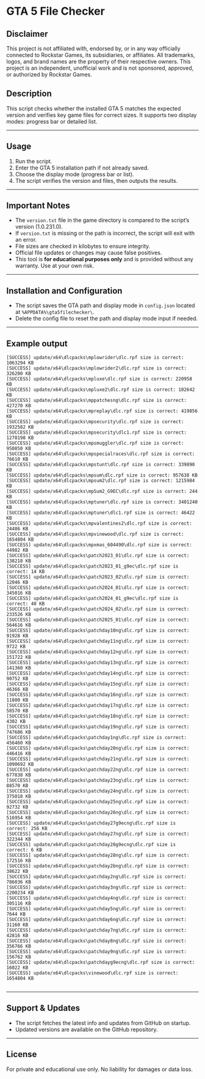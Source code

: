 # GTA 5 File Checker

## Disclaimer
This project is not affiliated with, endorsed by, or in any way officially connected to Rockstar Games, its subsidiaries, or affiliates.
All trademarks, logos, and brand names are the property of their respective owners.
This project is an independent, unofficial work and is not sponsored, approved, or authorized by Rockstar Games.

## Description

This script checks whether the installed GTA 5 matches the expected version and verifies key game files for correct sizes. It supports two display modes: progress bar or detailed list.

---

## Usage

1. Run the script.  
2. Enter the GTA 5 installation path if not already saved.  
3. Choose the display mode (progress bar or list).  
4. The script verifies the version and files, then outputs the results.

---

## Important Notes

- The `version.txt` file in the game directory is compared to the script’s version (1.0.231.0).  
- If `version.txt` is missing or the path is incorrect, the script will exit with an error.  
- File sizes are checked in kilobytes to ensure integrity.  
- Official file updates or changes may cause false positives.  
- This tool is **for educational purposes only** and is provided without any warranty. Use at your own risk.

---

## Installation and Configuration

- The script saves the GTA path and display mode in `config.json` located at `%APPDATA%\gta5filechecker\`.  
- Delete the config file to reset the path and display mode input if needed.

---

## Example output

```
[SUCCESS] update/x64\dlcpacks\mplowrider\dlc.rpf size is correct: 1063294 KB
[SUCCESS] update/x64\dlcpacks\mplowrider2\dlc.rpf size is correct: 326200 KB
[SUCCESS] update/x64\dlcpacks\mpluxe\dlc.rpf size is correct: 220958 KB
[SUCCESS] update/x64\dlcpacks\mpluxe2\dlc.rpf size is correct: 102642 KB
[SUCCESS] update/x64\dlcpacks\mppatchesng\dlc.rpf size is correct: 427270 KB
[SUCCESS] update/x64\dlcpacks\mpreplay\dlc.rpf size is correct: 419856 KB
[SUCCESS] update/x64\dlcpacks\mpsecurity\dlc.rpf size is correct: 1932582 KB
[SUCCESS] update/x64\dlcpacks\mpsecurity\dlc1.rpf size is correct: 1278198 KB
[SUCCESS] update/x64\dlcpacks\mpsmuggler\dlc.rpf size is correct: 950850 KB
[SUCCESS] update/x64\dlcpacks\mpspecialraces\dlc.rpf size is correct: 76610 KB
[SUCCESS] update/x64\dlcpacks\mpstunt\dlc.rpf size is correct: 339890 KB
[SUCCESS] update/x64\dlcpacks\mpsum\dlc.rpf size is correct: 957638 KB
[SUCCESS] update/x64\dlcpacks\mpsum2\dlc.rpf size is correct: 1215984 KB
[SUCCESS] update/x64\dlcpacks\mpSum2_G9EC\dlc.rpf size is correct: 244 KB
[SUCCESS] update/x64\dlcpacks\mptuner\dlc.rpf size is correct: 3401240 KB
[SUCCESS] update/x64\dlcpacks\mptuner\dlc1.rpf size is correct: 46422 KB
[SUCCESS] update/x64\dlcpacks\mpvalentines2\dlc.rpf size is correct: 24486 KB
[SUCCESS] update/x64\dlcpacks\mpvinewood\dlc.rpf size is correct: 1654804 KB
[SUCCESS] update/x64\dlcpacks\mpxmas_604490\dlc.rpf size is correct: 44982 KB
[SUCCESS] update/x64\dlcpacks\patch2023_01\dlc.rpf size is correct: 138218 KB
[SUCCESS] update/x64\dlcpacks\patch2023_01_g9ec\dlc.rpf size is correct: 14 KB
[SUCCESS] update/x64\dlcpacks\patch2023_02\dlc.rpf size is correct: 12046 KB
[SUCCESS] update/x64\dlcpacks\patch2024_01\dlc.rpf size is correct: 345016 KB
[SUCCESS] update/x64\dlcpacks\patch2024_01_g9ec\dlc.rpf size is correct: 40 KB
[SUCCESS] update/x64\dlcpacks\patch2024_02\dlc.rpf size is correct: 233526 KB
[SUCCESS] update/x64\dlcpacks\patch2025_01\dlc.rpf size is correct: 564616 KB
[SUCCESS] update/x64\dlcpacks\patchday10ng\dlc.rpf size is correct: 91928 KB
[SUCCESS] update/x64\dlcpacks\patchday11ng\dlc.rpf size is correct: 9722 KB
[SUCCESS] update/x64\dlcpacks\patchday12ng\dlc.rpf size is correct: 151722 KB
[SUCCESS] update/x64\dlcpacks\patchday13ng\dlc.rpf size is correct: 141360 KB
[SUCCESS] update/x64\dlcpacks\patchday14ng\dlc.rpf size is correct: 90752 KB
[SUCCESS] update/x64\dlcpacks\patchday15ng\dlc.rpf size is correct: 46366 KB
[SUCCESS] update/x64\dlcpacks\patchday16ng\dlc.rpf size is correct: 11800 KB
[SUCCESS] update/x64\dlcpacks\patchday17ng\dlc.rpf size is correct: 58570 KB
[SUCCESS] update/x64\dlcpacks\patchday18ng\dlc.rpf size is correct: 4302 KB
[SUCCESS] update/x64\dlcpacks\patchday19ng\dlc.rpf size is correct: 747686 KB
[SUCCESS] update/x64\dlcpacks\patchday1ng\dlc.rpf size is correct: 456460 KB
[SUCCESS] update/x64\dlcpacks\patchday20ng\dlc.rpf size is correct: 446416 KB
[SUCCESS] update/x64\dlcpacks\patchday21ng\dlc.rpf size is correct: 1090692 KB
[SUCCESS] update/x64\dlcpacks\patchday22ng\dlc.rpf size is correct: 677838 KB
[SUCCESS] update/x64\dlcpacks\patchday23ng\dlc.rpf size is correct: 88570 KB
[SUCCESS] update/x64\dlcpacks\patchday24ng\dlc.rpf size is correct: 375018 KB
[SUCCESS] update/x64\dlcpacks\patchday25ng\dlc.rpf size is correct: 92732 KB
[SUCCESS] update/x64\dlcpacks\patchday26ng\dlc.rpf size is correct: 516954 KB
[SUCCESS] update/x64\dlcpacks\patchday27g9ecng\dlc.rpf size is correct: 256 KB
[SUCCESS] update/x64\dlcpacks\patchday27ng\dlc.rpf size is correct: 322344 KB
[SUCCESS] update/x64\dlcpacks\patchday28g9ecng\dlc.rpf size is correct: 6 KB
[SUCCESS] update/x64\dlcpacks\patchday28ng\dlc.rpf size is correct: 172516 KB
[SUCCESS] update/x64\dlcpacks\patchday2bng\dlc.rpf size is correct: 38622 KB
[SUCCESS] update/x64\dlcpacks\patchday2ng\dlc.rpf size is correct: 786036 KB
[SUCCESS] update/x64\dlcpacks\patchday3ng\dlc.rpf size is correct: 2200234 KB
[SUCCESS] update/x64\dlcpacks\patchday4ng\dlc.rpf size is correct: 305116 KB
[SUCCESS] update/x64\dlcpacks\patchday5ng\dlc.rpf size is correct: 7644 KB
[SUCCESS] update/x64\dlcpacks\patchday6ng\dlc.rpf size is correct: 31160 KB
[SUCCESS] update/x64\dlcpacks\patchday7ng\dlc.rpf size is correct: 42816 KB
[SUCCESS] update/x64\dlcpacks\patchday8ng\dlc.rpf size is correct: 356766 KB
[SUCCESS] update/x64\dlcpacks\patchday9ng\dlc.rpf size is correct: 156762 KB
[SUCCESS] update/x64\dlcpacks\patchdayg9ecng\dlc.rpf size is correct: 16022 KB
[SUCCESS] update/x64\dlcpacks\vinewood\dlc.rpf size is correct: 1654804 KB


````
---

## Support & Updates

- The script fetches the latest info and updates from GitHub on startup.  
- Updated versions are available on the GitHub repository.

---

## License

For private and educational use only. No liability for damages or data loss.
